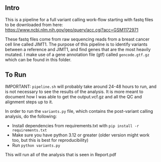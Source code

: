 ## Intro ##

This is a pipeline for a full variant calling work-flow starting with fastq files to be downloaded from here: https://www.ncbi.nlm.nih.gov/geo/query/acc.cgi?acc=GSM1172971<br>

These fastq files come from raw sequencing reads from a breast cancer cell line called JIMT1. The purpose of this pipeline is to identify variants between a reference and JIMT1, and find genes that are the most heavily mutated. I make use of a gene annotation file (gtf) called `gencode.gtf.gz` which can be found in this folder. 

## To Run ##

IMPORTANT: `pipeline.sh` will probably take around 24-48 hours to run, and is not necessary to see the results of the analysis. It is more meant to document how I was able to get the output.vcf.gz and all the QC and alignment steps up to it.<br>

In order to run the `variants.py` file, which contains the post-variant calling analysis, do the following:

- Install dependencies from requirements.txt with `pip install -r requirements.txt`
- Make sure you have python 3.12 or greater (older version might work too, but this is best for reproducibility)
- Run `python variants.py`

This will run all of the analysis that is seen in Report.pdf
